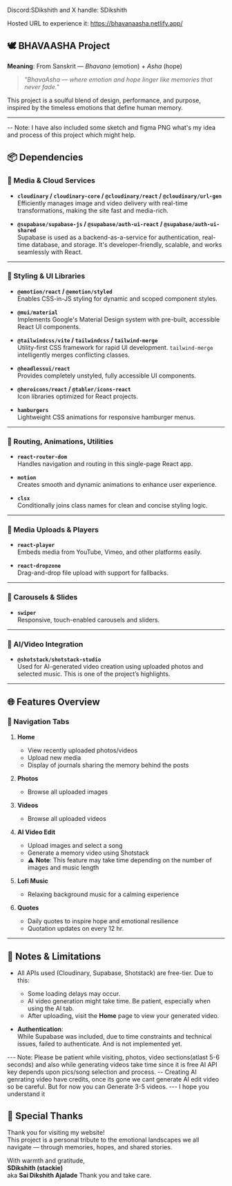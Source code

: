 
Discord:SDikshith
and X handle: SDikshith

Hosted URL to experience it: https://bhavanaasha.netlify.app/

## 🕊️ BHAVAASHA Project

**Meaning**: From Sanskrit — *Bhavana* (emotion) + *Asha* (hope)  
> *"BhavaAsha — where emotion and hope linger like memories that never fade."*

This project is a soulful blend of design, performance, and purpose, inspired by the timeless emotions that define human memory.


---
-- Note: I have also included some sketch and figma PNG what's my idea and process of this project which might help.
## 📦 Dependencies

### 🔹 Media & Cloud Services

- **`cloudinary` / `cloudinary-core` / `@cloudinary/react` / `@cloudinary/url-gen`**  
  Efficiently manages image and video delivery with real-time transformations, making the site fast and media-rich.

- **`@supabase/supabase-js` / `@supabase/auth-ui-react` / `@supabase/auth-ui-shared`**  
  Supabase is used as a backend-as-a-service for authentication, real-time database, and storage. It's developer-friendly, scalable, and works seamlessly with React.

---

### 🔹 Styling & UI Libraries

- **`@emotion/react` / `@emotion/styled`**  
  Enables CSS-in-JS styling for dynamic and scoped component styles.

- **`@mui/material`**  
  Implements Google's Material Design system with pre-built, accessible React UI components.

- **`@tailwindcss/vite` / `tailwindcss` / `tailwind-merge`**  
  Utility-first CSS framework for rapid UI development. `tailwind-merge` intelligently merges conflicting classes.

- **`@headlessui/react`**  
  Provides completely unstyled, fully accessible UI components.

- **`@heroicons/react` / `@tabler/icons-react`**  
  Icon libraries optimized for React projects.

- **`hamburgers`**  
  Lightweight CSS animations for responsive hamburger menus.

---

### 🔹 Routing, Animations, Utilities

- **`react-router-dom`**  
  Handles navigation and routing in this single-page React app.

- **`motion`**  
  Creates smooth and dynamic animations to enhance user experience.

- **`clsx`**  
  Conditionally joins class names for clean and concise styling logic.

---

### 🔹 Media Uploads & Players

- **`react-player`**  
  Embeds media from YouTube, Vimeo, and other platforms easily.

- **`react-dropzone`**  
  Drag-and-drop file upload with support for fallbacks.

---

### 🔹 Carousels & Slides

- **`swiper`**  
  Responsive, touch-enabled carousels and sliders.

---

### 🔹 AI/Video Integration

- **`@shotstack/shotstack-studio`**  
  Used for AI-generated video creation using uploaded photos and selected music. This is one of the project’s highlights.

---

## 🌐 Features Overview

### 📌 Navigation Tabs

1. **Home**  
   - View recently uploaded photos/videos  
   - Upload new media  
   - Display of journals sharing the memory behind the posts

2. **Photos**  
   - Browse all uploaded images

3. **Videos**  
   - Browse all uploaded videos

4. **AI Video Edit**  
   - Upload images and select a song  
   - Generate a memory video using Shotstack  
   - ⚠️ **Note**: This feature may take time depending on the number of images and music length

5. **Lofi Music**  
   - Relaxing background music for a calming experience

6. **Quotes**  
   - Daily quotes to inspire hope and emotional resilience
   - Quotation updates on every 12 hr.

---

## 🔖 Notes & Limitations

- All APIs used (Cloudinary, Supabase, Shotstack) are free-tier. Due to this:
  - Some loading delays may occur.
  - AI video generation might take time. Be patient, especially when using the AI tab.
  - After uploading, visit the **Home** page to view your generated video.

- **Authentication**:  
  While Supabase was included, due to time constraints and technical issues, failed to authenticate. And is not implemented yet.

--- Note: Please be patient while visiting, photos, video sections(atlast 5-6 seconds) and also while generating videos take time since it is free AI API key depends upon pics/song selection and process.
-- Creating AI genrating video have credits, once its gone we cant generate AI edit video so be careful. But for now you can Generate 3-5 videos.
--- I hope you understand it

## 🙏 Special Thanks

Thank you for visiting my website!  
This project is a personal tribute to the emotional landscapes we all navigate — through memories, hopes, and shared stories.

With warmth and gratitude,  
**SDikshith (stackie)**  
aka **Sai Dikshith Ajalade**
Thank you and take care.
